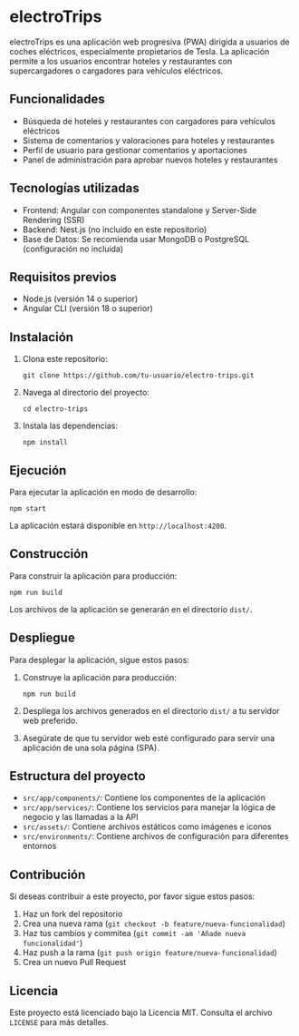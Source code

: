 # electroTrips

electroTrips es una aplicación web progresiva (PWA) dirigida a usuarios de coches eléctricos, especialmente propietarios de Tesla. La aplicación permite a los usuarios encontrar hoteles y restaurantes con supercargadores o cargadores para vehículos eléctricos.

## Funcionalidades

- Búsqueda de hoteles y restaurantes con cargadores para vehículos eléctricos
- Sistema de comentarios y valoraciones para hoteles y restaurantes
- Perfil de usuario para gestionar comentarios y aportaciones
- Panel de administración para aprobar nuevos hoteles y restaurantes

## Tecnologías utilizadas

- Frontend: Angular con componentes standalone y Server-Side Rendering (SSR)
- Backend: Nest.js (no incluido en este repositorio)
- Base de Datos: Se recomienda usar MongoDB o PostgreSQL (configuración no incluida)

## Requisitos previos

- Node.js (versión 14 o superior)
- Angular CLI (versión 18 o superior)

## Instalación

1. Clona este repositorio:
   ```
   git clone https://github.com/tu-usuario/electro-trips.git
   ```

2. Navega al directorio del proyecto:
   ```
   cd electro-trips
   ```

3. Instala las dependencias:
   ```
   npm install
   ```

## Ejecución

Para ejecutar la aplicación en modo de desarrollo:

```
npm start
```

La aplicación estará disponible en `http://localhost:4200`.

## Construcción

Para construir la aplicación para producción:

```
npm run build
```

Los archivos de la aplicación se generarán en el directorio `dist/`.

## Despliegue

Para desplegar la aplicación, sigue estos pasos:

1. Construye la aplicación para producción:
   ```
   npm run build
   ```

2. Despliega los archivos generados en el directorio `dist/` a tu servidor web preferido.

3. Asegúrate de que tu servidor web esté configurado para servir una aplicación de una sola página (SPA).

## Estructura del proyecto

- `src/app/components/`: Contiene los componentes de la aplicación
- `src/app/services/`: Contiene los servicios para manejar la lógica de negocio y las llamadas a la API
- `src/assets/`: Contiene archivos estáticos como imágenes e iconos
- `src/environments/`: Contiene archivos de configuración para diferentes entornos

## Contribución

Si deseas contribuir a este proyecto, por favor sigue estos pasos:

1. Haz un fork del repositorio
2. Crea una nueva rama (`git checkout -b feature/nueva-funcionalidad`)
3. Haz tus cambios y commitea (`git commit -am 'Añade nueva funcionalidad'`)
4. Haz push a la rama (`git push origin feature/nueva-funcionalidad`)
5. Crea un nuevo Pull Request

## Licencia

Este proyecto está licenciado bajo la Licencia MIT. Consulta el archivo `LICENSE` para más detalles.